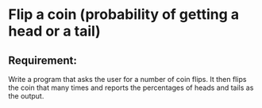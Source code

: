 # Flip a coin (probability of getting a head or a tail)

## Requirement:

Write a program that asks the user for a number of coin flips. It then flips the coin that many times and reports the percentages of heads and tails as the output.
